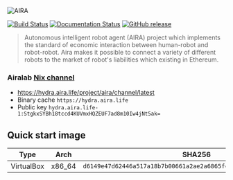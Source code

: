 ![AIRA](https://github.com/airalab/aira.life/raw/1a41e20ca0eed78ba9eb5376285bbe8fe961689e/wordpress/aira-2.2/assets/i/aira-logo-x2.jpg)

[![Build Status](https://travis-ci.org/airalab/aira.svg?branch=master)](https://travis-ci.org/airalab/aira)
[![Documentation Status](https://readthedocs.org/projects/aira/badge/?version=latest)](https://aira.readthedocs.io/en/latest/?badge=latest)
[![GitHub release](https://img.shields.io/github/release/airalab/aira/all.svg)](https://github.com/airalab/aira/releases)

> Autonomous intelligent robot agent (AIRA) project which implements the standard of economic interaction between human-robot and robot-robot. Aira makes it possible to connect a variety of different robots to the market of robot's liabilities which existing in Ethereum.

### Airalab [Nix channel](https://nixos.org/nix/manual/#sec-channels)

- https://hydra.aira.life/project/aira/channel/latest
- Binary cache `https://hydra.aira.life`
- Public key `hydra.aira.life-1:StgkxSYBh18tccd4KUVmxHQZEUF7ad8m10Iw4jNt5ak=`

## Quick start image

| Type | Arch   | SHA256 | Link |
|------|--------|--------------------------------------------------------------------|------------------------------------------------------------------------------------------------------------|
| VirtualBox | x86_64 | `d6149e47d62446a517a18b7b00661a2ae2a6865fc448ac0fee9400204940b804` | [Download](https://github.com/airalab/aira/releases/download/0.15/aira-0.15-x86_64.ova)

